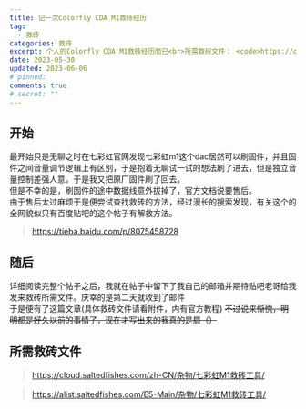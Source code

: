 ```yaml
---
title: 记一次Colorfly CDA M1救砖经历
tag:
  - 救砖
categories: 救砖
excerpt: 个人的Colorfly CDA M1救砖经历而已<br>所需救砖文件： <code>https://cloud.saltedfishes.com/zh-CN/杂物/七彩虹M1救砖工具/</code> 或者 <code>https://alist.saltedfishes.com/E5-Main/杂物/七彩虹M1救砖工具/</code>
date: 2023-05-30
updated: 2023-06-06
# pinned:
comments: true
# secret: ""
---
```


## 开始

最开始只是无聊之时在七彩虹官网发现七彩虹m1这个dac居然可以刷固件，并且固件之间音量调节逻辑上有区别，于是抱着无聊试一试的想法刷了进去，但是独立音量控制差强人意。于是我又把原厂固件刷了回去。<br>
但是不幸的是，刷固件的途中数据线意外拔掉了，官方文档说要售后。<br>
由于售后太过麻烦于是便尝试查找救砖的方法，经过漫长的搜索发现，有关这个的全网貌似只有百度贴吧的这个帖子有解救方法。

> https://tieba.baidu.com/p/8075458728

## 随后

详细阅读完整个帖子之后，我就在帖子中留下了我自己的邮箱并期待贴吧老哥给我发来救砖所需文件。庆幸的是第二天就收到了邮件<br>
于是便有了这篇文章(具体救砖文件请看附件，内有官方教程)
~~不过说来惭愧，明明都是好久以前的事情了，现在才写出来的我真的是屑（）~~

## 所需救砖文件

> https://cloud.saltedfishes.com/zh-CN/杂物/七彩虹M1救砖工具/

> https://alist.saltedfishes.com/E5-Main/杂物/七彩虹M1救砖工具/
